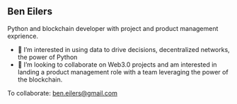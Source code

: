 ## Ben Eilers

Python and blockchain developer with project and product management exprience.

- 👀 I’m interested in using data to drive decisions, decentralized networks, the power of Python
- 💞️ I’m looking to collaborate on Web3.0 projects and am interested in landing a product management role with a team leveraging the power of the blockchain. 

To collaborate: ben.eilers@gmail.com


